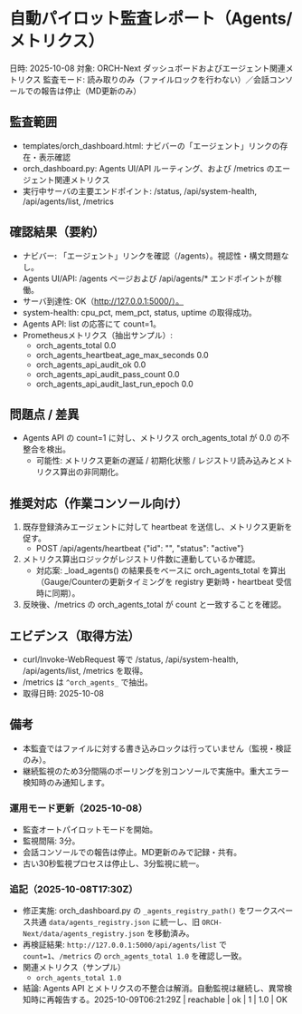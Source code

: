 # 自動パイロット監査レポート（Agents/メトリクス）

日時: 2025-10-08
対象: ORCH-Next ダッシュボードおよびエージェント関連メトリクス
監査モード: 読み取りのみ（ファイルロックを行わない）／会話コンソールでの報告は停止（MD更新のみ）

## 監査範囲
- templates/orch_dashboard.html: ナビバーの「エージェント」リンクの存在・表示確認
- orch_dashboard.py: Agents UI/API ルーティング、および /metrics のエージェント関連メトリクス
- 実行中サーバの主要エンドポイント: /status, /api/system-health, /api/agents/list, /metrics

## 確認結果（要約）
- ナビバー: 「エージェント」リンクを確認（/agents）。視認性・構文問題なし。
- Agents UI/API: /agents ページおよび /api/agents/* エンドポイントが稼働。
- サーバ到達性: OK（http://127.0.0.1:5000/）。
- system-health: cpu_pct, mem_pct, status, uptime の取得成功。
- Agents API: list の応答にて count=1。
- Prometheusメトリクス（抽出サンプル）:
  - orch_agents_total 0.0
  - orch_agents_heartbeat_age_max_seconds 0.0
  - orch_agents_api_audit_ok 0.0
  - orch_agents_api_audit_pass_count 0.0
  - orch_agents_api_audit_last_run_epoch 0.0

## 問題点 / 差異
- Agents API の count=1 に対し、メトリクス orch_agents_total が 0.0 の不整合を検出。
  - 可能性: メトリクス更新の遅延 / 初期化状態 / レジストリ読み込みとメトリクス算出の非同期化。

## 推奨対応（作業コンソール向け）
1. 既存登録済みエージェントに対して heartbeat を送信し、メトリクス更新を促す。
   - POST /api/agents/heartbeat {"id": "<agent-id>", "status": "active"}
2. メトリクス算出ロジックがレジストリ件数に連動しているか確認。
   - 対応案: _load_agents() の結果長をベースに orch_agents_total を算出（Gauge/Counterの更新タイミングを registry 更新時・heartbeat 受信時に同期）。
3. 反映後、/metrics の orch_agents_total が count と一致することを確認。

## エビデンス（取得方法）
- curl/Invoke-WebRequest 等で /status, /api/system-health, /api/agents/list, /metrics を取得。
- /metrics は `^orch_agents_` で抽出。
- 取得日時: 2025-10-08

## 備考
- 本監査ではファイルに対する書き込みロックは行っていません（監視・検証のみ）。
- 継続監視のため3分間隔のポーリングを別コンソールで実施中。重大エラー検知時のみ通知します。
### 運用モード更新（2025-10-08）
- 監査オートパイロットモードを開始。
- 監視間隔: 3分。
- 会話コンソールでの報告は停止。MD更新のみで記録・共有。
- 古い30秒監視プロセスは停止し、3分監視に統一。

### 追記（2025-10-08T17:30Z）

- 修正実施: orch_dashboard.py の `_agents_registry_path()` をワークスペース共通 `data/agents_registry.json` に統一し、旧 `ORCH-Next/data/agents_registry.json` を移動済み。
- 再検証結果: `http://127.0.0.1:5000/api/agents/list` で `count=1`、`/metrics` の `orch_agents_total 1.0` を確認し一致。
- 関連メトリクス（サンプル）
  - `orch_agents_total 1.0`
- 結論: Agents API とメトリクスの不整合は解消。自動監視は継続し、異常検知時に再報告する。2025-10-09T06:21:29Z | reachable | ok | 1 | 1.0 | OK
